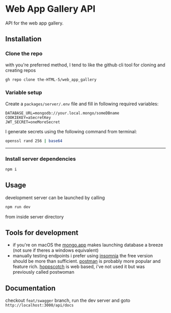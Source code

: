 # Web App Gallery API

API for the web app gallery.

## Installation

### Clone the repo

with you're preferred method, I tend to like the github cli tool for cloning and creating repos

```bash
gh repo clone the-HTML-5/web_app_gallery
```

### Variable setup

Create a `packages/server/.env` file and fill in following required variables:

```
DATABASE_URL=mongodb://your.local.mongo/someDBname
COOKIEKEY=aSecretKey
JWT_SECRET=oneMoreSecret
```

I generate secrets using the following command from terminal:

```bash
openssl rand 256 | base64
```

---

### Install server dependencies

```bash
npm i
```

## Usage

development server can be launched by calling

```bash
npm run dev
```

from inside server directory

## Tools for development

- if you're on macOS the [mongo.app](https://github.com/MongoApp/MongoApp) makes launching database a breeze (not sure if theres a windows equivalent)
- manually testing endpoints i prefer using [insomnia](https://insomnia.rest) the free version should be more than sufficient. [postman](https://www.postman.com) is probably more popular and feature rich. [hoppscotch](https://hoppscotch.io) is web based, i've not used it but was previously called postwoman

## Documentation

checkout `feat/swagger` branch, run the dev server and goto `http://localhost:3000/api/docs`
